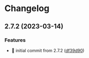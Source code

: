 # Changelog

## 2.7.2 (2023-03-14)


### Features

* 🎉 initial commit from 2.7.2 ([df39d90](https://github.com/MCDReforged/MCDReforged-Docker/commit/df39d90377d6d808e0f0166c45aab7ef66c7ac59))
